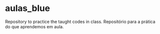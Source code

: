 # aulas_blue
Repository to practice the taught codes in class. Repositório para a prática do que aprendemos em aula.
